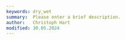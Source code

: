 ```yaml
---
keywords: dry_wet
summary:  Please enter a brief description.
author:   Christoph Hart
modified: 30.05.2024
---
```


